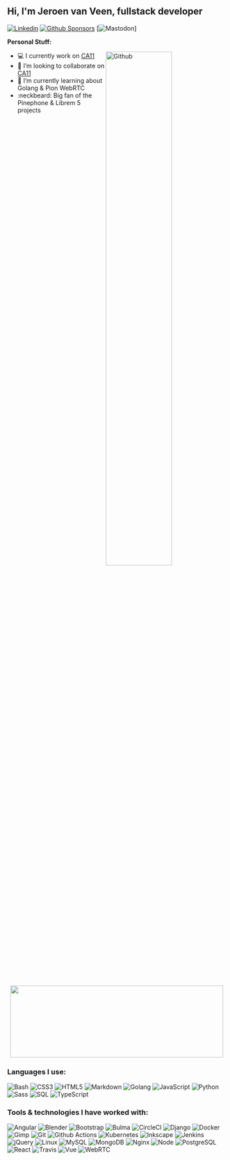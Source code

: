 ## Hi, I'm Jeroen van Veen, fullstack developer

[![Linkedin](https://img.shields.io/badge/-LinkedIn-blue?style=flat&logo=Linkedin&logoColor=white)](https://www.linkedin.com/in/jeroen-van-veen/)
[![Github Sponsors](https://img.shields.io/badge/GitHub_Sponsors-grey?style=flat&logo=github&logoColor=EA4AAA)](https://github.com/sponsors/jvanveen)
[![Mastodon](https://img.shields.io/mastodon/follow/197017?domain=https%3A%2F%2Fmastodon.social&style=flat&logo=Mastodon&logoColor=blue)]


**Personal Stuff:**

<!-- Any image aligned to the right. Beware the width -->
<img width="55%" align="right" alt="Github" src="https://raw.githubusercontent.com/onimur/.github/master/.resources/git-header.svg" />

- :computer: I currently work on [CA11](https://github.com/open-voip-alliance/ca11)
- :loudspeaker: I’m looking to collaborate on [CA11](https://github.com/open-voip-alliance/ca11)
- :seedling: I’m currently learning about Golang & Pion WebRTC
- :neckbeard: Big fan of the Pinephone & Librem 5 projects

<p align="center">
  <img width="490" height="165" src="https://github-readme-stats.vercel.app/api?username=jvanveen&show_icons=true&hide_border=false&line_height=20&title_color=3b93b4&icon_color=3b93b4&show_owner=true"/>
  <p align="center">
  </p>
</p>


<h3>Languages I use:</h3>

![Bash](https://img.shields.io/badge/-Bash-141414?style=flat&logo=gnu-bash)
![CSS3](https://img.shields.io/badge/-CSS3-141414?style=flat&logo=css3)
![HTML5](https://img.shields.io/badge/-HTML5-141414?style=flat&logo=html5)
![Markdown](https://img.shields.io/badge/-Markdown-141414?style=flat&logo=markdown)
![Golang](https://img.shields.io/badge/-Golang-141414?style=flat&logo=go)
![JavaScript](https://img.shields.io/badge/-JavaScript-141414?style=flat&logo=javascript)
![Python](https://img.shields.io/badge/-Python-141414?style=flat&logo=python)
![Sass](https://img.shields.io/badge/-Sass-141414?style=flat&logo=sass)
![SQL](https://img.shields.io/badge/-SQL-141414?style=flat&logo=postgresql)
![TypeScript](https://img.shields.io/badge/-TypeScript-141414?style=flat&logo=typescript)

<H3>Tools & technologies I have worked with:</h3>

![Angular](https://img.shields.io/badge/-Angular-141414?style=flat&logo=angular)
![Blender](https://img.shields.io/badge/-Blender-141414?style=flat&logo=blender)
![Bootstrap](https://img.shields.io/badge/-Bootstrap-141414?style=flat&logo=bootstrap)
![Bulma](https://img.shields.io/badge/-Bulma-141414?style=flat&logo=bulma)
![CircleCI](https://img.shields.io/badge/-CircleCI-141414?style=flat&logo=circleci)
![Django](https://img.shields.io/badge/-Django-141414?style=flat&logo=django)
![Docker](https://img.shields.io/badge/-Docker-141414?style=flat&logo=docker)
![Gimp](https://img.shields.io/badge/-Gimp-141414?style=flat&logo=gimp)
![Git](https://img.shields.io/badge/-Git-141414?style=flat&logo=git)
![Github Actions](https://img.shields.io/badge/-Github%20Actions-141414?style=flat&logo=github-actions)
![Kubernetes](https://img.shields.io/badge/-Kubernetes-141414?style=flat&logo=kubernetes)
![Inkscape](https://img.shields.io/badge/-Inkscape-141414?style=flat&logo=inkscape)
![Jenkins](https://img.shields.io/badge/-Jenkins-141414?style=flat&logo=jenkins)
![jQuery](https://img.shields.io/badge/-jQuery-141414?style=flat&logo=jquery)
![Linux](https://img.shields.io/badge/-Linux-141414?style=flat&logo=linux)
![MySQL](https://img.shields.io/badge/-MySQL-141414?style=flat&logo=mysql)
![MongoDB](https://img.shields.io/badge/-MongoDB-141414?style=flat&logo=mongodb)
![Nginx](https://img.shields.io/badge/-Nginx-141414?style=flat&logo=nginx)
![Node](https://img.shields.io/badge/-Node-141414?style=flat&logo=node.js)
![PostgreSQL](https://img.shields.io/badge/-PostgreSQL-141414?style=flat&logo=postgresql)
![React](https://img.shields.io/badge/-React-141414?style=flat&logo=react)
![Travis](https://img.shields.io/badge/-Travis-141414?style=flat&logo=travis)
![Vue](https://img.shields.io/badge/-Vue-141414?style=flat&logo=vue.js)
![WebRTC](https://img.shields.io/badge/-WebRTC-141414?style=flat&logo=webrtc)